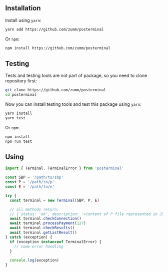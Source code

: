 ## Installation
Install using `yarn`:
```bash
yarn add https://github.com/zumm/posterminal
```
Or `npm`:
```bash
npm install https://github.com/zumm/posterminal
```

## Testing
Tests and testing tools are not part of package, so you need to clone repository first:
```bash
git clone https://github.com/zumm/posterminal
cd posterminal
```
Now you can install testing tools and test this package using `yarn`:
```bash
yarn install
yarn test
```
Or `npm`:
```bash
npm install
npm run test
```

## Using
```js
import { Terminal, TerminalError } from 'posterminal'

const SBP = '/path/to/sbp'
const P = '/path/to/p'
const E = '/path/to/e'

try {
  const terminal = new Terminal(SBP, P, E)

  // all methods return:
  // { status: 'ok', description: '<content of P file represented in JSON>', slip: '<content of E file as is>' }
  await terminal.checkConnection()
  await terminal.processPayment(127) 
  await terminal.checkResults()
  await terminal.getLastResult()
} catch (exception) {
  if (exception instanceof TerminalError) {
    // some error handling
  }
  
  console.log(exception)
}
```